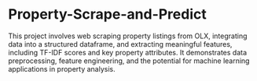 # Property-Scrape-and-Predict
This project involves web scraping property listings from OLX, integrating data into a structured dataframe, and extracting meaningful features, including TF-IDF scores and key property attributes. It demonstrates data preprocessing, feature engineering, and the potential for machine learning applications in property analysis.
